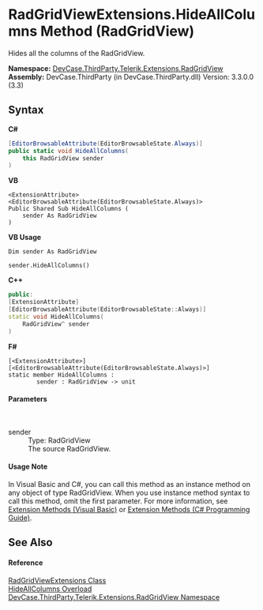 # RadGridViewExtensions.HideAllColumns Method (RadGridView)
 

Hides all the columns of the RadGridView.

**Namespace:**&nbsp;<a href="N_DevCase_ThirdParty_Telerik_Extensions_RadGridView">DevCase.ThirdParty.Telerik.Extensions.RadGridView</a><br />**Assembly:**&nbsp;DevCase.ThirdParty (in DevCase.ThirdParty.dll) Version: 3.3.0.0 (3.3)

## Syntax

**C#**<br />
``` C#
[EditorBrowsableAttribute(EditorBrowsableState.Always)]
public static void HideAllColumns(
	this RadGridView sender
)
```

**VB**<br />
``` VB
<ExtensionAttribute>
<EditorBrowsableAttribute(EditorBrowsableState.Always)>
Public Shared Sub HideAllColumns ( 
	sender As RadGridView
)
```

**VB Usage**<br />
``` VB Usage
Dim sender As RadGridView

sender.HideAllColumns()
```

**C++**<br />
``` C++
public:
[ExtensionAttribute]
[EditorBrowsableAttribute(EditorBrowsableState::Always)]
static void HideAllColumns(
	RadGridView^ sender
)
```

**F#**<br />
``` F#
[<ExtensionAttribute>]
[<EditorBrowsableAttribute(EditorBrowsableState.Always)>]
static member HideAllColumns : 
        sender : RadGridView -> unit 

```


#### Parameters
&nbsp;<dl><dt>sender</dt><dd>Type: RadGridView<br />The source RadGridView.</dd></dl>

#### Usage Note
In Visual Basic and C#, you can call this method as an instance method on any object of type RadGridView. When you use instance method syntax to call this method, omit the first parameter. For more information, see <a href="https://docs.microsoft.com/dotnet/visual-basic/programming-guide/language-features/procedures/extension-methods">Extension Methods (Visual Basic)</a> or <a href="https://docs.microsoft.com/dotnet/csharp/programming-guide/classes-and-structs/extension-methods">Extension Methods (C# Programming Guide)</a>.

## See Also


#### Reference
<a href="T_DevCase_ThirdParty_Telerik_Extensions_RadGridView_RadGridViewExtensions">RadGridViewExtensions Class</a><br /><a href="Overload_DevCase_ThirdParty_Telerik_Extensions_RadGridView_RadGridViewExtensions_HideAllColumns">HideAllColumns Overload</a><br /><a href="N_DevCase_ThirdParty_Telerik_Extensions_RadGridView">DevCase.ThirdParty.Telerik.Extensions.RadGridView Namespace</a><br />